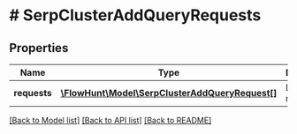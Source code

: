 # # SerpClusterAddQueryRequests

## Properties

Name | Type | Description | Notes
------------ | ------------- | ------------- | -------------
**requests** | [**\FlowHunt\Model\SerpClusterAddQueryRequest[]**](SerpClusterAddQueryRequest.md) | List of serp requests |

[[Back to Model list]](../../README.md#models) [[Back to API list]](../../README.md#endpoints) [[Back to README]](../../README.md)
